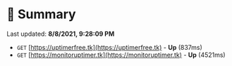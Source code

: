 # 📖 Summary
Last updated: **8/8/2021, 9:28:09 PM**

- `GET` [https://uptimerfree.tk](https://uptimerfree.tk) - **Up** (837ms)
- `GET` [https://monitoruptimer.tk](https://monitoruptimer.tk) - **Up** (4521ms)
